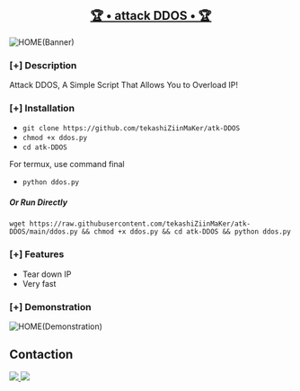 <h2 align="center"><u>🏆 • attack DDOS • 🏆</u></h2>

![HOME(Banner)](https://user-images.githubusercontent.com/98004421/155472641-84636e7e-a07a-4c1d-a997-3d9ccc469355.gif)


### [+] Description
Attack DDOS, A Simple Script That Allows You to Overload IP!

### [+] Installation

 - `git clone https://github.com/tekashiZiinMaKer/atk-DDOS`
 - `chmod +x ddos.py`
 - `cd atk-DDOS`

For termux, use command final
 - `python ddos.py`

##### Or Run Directly
```
wget https://raw.githubusercontent.com/tekashiZiinMaKer/atk-DDOS/main/ddos.py && chmod +x ddos.py && cd atk-DDOS && python ddos.py
```
### [+] Features
 - Tear down IP
 - Very fast 
### [+] Demonstration
![HOME(Demonstration)](https://user-images.githubusercontent.com/98004421/155472760-80f15331-ea04-428d-a25e-5beb591961e9.gif)

## **Contaction**
<p align="left">
  <a href="tekashimaker504@gmail.com" alt="Gmail" target="_blank">
  <img src="https://img.shields.io/badge/-Gmail-FF0000?style=for-the-badge&logo=gmail&logoColor=white">
  </a> 
<a href="https://www.instagram.com/@tekashimaker/" alt="Instagram" target="blank">
  <img src="https://img.shields.io/badge/Instagram-E4405F?style=for-the-badge&logo=instagram&logoColor=white">
  </a>
  </p>
 <br>
